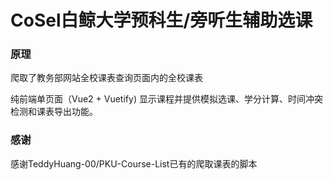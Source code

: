 # CoSel白鲸大学预科生/旁听生辅助选课

### 原理
爬取了教务部网站全校课表查询页面内的全校课表

纯前端单页面（Vue2 + Vuetify) 显示课程并提供模拟选课、学分计算、时间冲突检测和课表导出功能。

### 感谢
感谢TeddyHuang-00/PKU-Course-List已有的爬取课表的脚本

